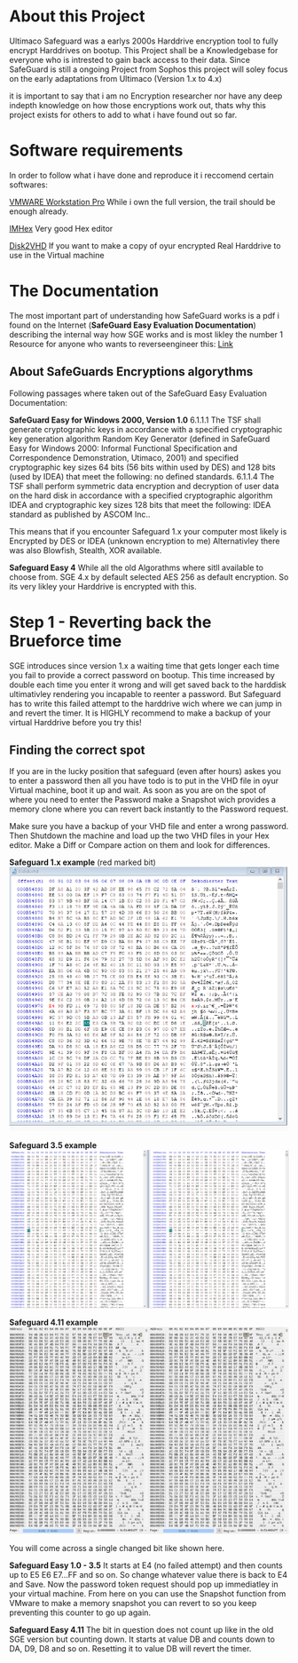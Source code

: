 # About this Project
Ultimaco Safeguard was a earlys 2000s Harddrive encryption tool to fully encrypt Harddrives on bootup. This Project shall be a Knowledgebase for everyone who is intrested to gain back access to their data. 
Since SafeGuard is still a ongoing Project from Sophos this project will soley focus on the early adaptations from Ultimaco (Version 1.x to 4.x)

it is important to say that i am no Encryption researcher nor have any deep indepth knowledge on how those encryptions work out, thats why this project exists for others to add to what i have found out so far.

# Software requirements
In order to follow what i have done and reproduce it i reccomend certain softwares:

[VMWARE Workstation Pro](https://www.vmware.com/products/workstation-pro.html)
While i own the full version, the trail should be enough already.

[IMHex](https://github.com/WerWolv/ImHex)
Very good Hex editor

[Disk2VHD](https://learn.microsoft.com/en-us/sysinternals/downloads/disk2vhd)
If you want to make a copy of oyur encrypted Real Harddrive to use in the Virtual machine

# The Documentation
The most important part of understanding how SafeGuard works is a pdf i found on the Internet (**SafeGuard Easy Evaluation Documentation**) describing the internal way how SGE works and is most likley the number 1 Resource for anyone who wants to reverseengineer this:
[Link](https://www.commoncriteriaportal.org/files/epfiles/0176b.pdf)

## About SafeGuards Encryptions algorythms
Following passages where taken out of the  SafeGuard Easy Evaluation Documentation:

**SafeGuard Easy for Windows 2000, Version 1.0** 
6.1.1.1
The TSF shall generate cryptographic keys in accordance with a specified cryptographic key
generation algorithm Random Key Generator (defined in SafeGuard Easy for Windows 2000:
Informal Functional Specification and Correspondence Demonstration, Utimaco, 2001) and
specified cryptographic key sizes 64 bits (56 bits within used by DES) and 128 bits (used by
IDEA) that meet the following: no defined standards.
6.1.1.4
The TSF shall perform symmetric data encryption and decryption of user data on the hard
disk in accordance with a specified cryptographic algorithm IDEA and cryptographic key
sizes 128 bits that meet the following: IDEA standard as published by ASCOM Inc..

This means that if you encounter Safeguard 1.x your computer most likely is Encrypted by DES or IDEA (unknown encryption to me)
Alternativley there was also Blowfish, Stealth, XOR  available.

**Safeguard Easy 4**
While all the old Algorathms where sitll available to choose from. SGE 4.x by default selected AES 256 as default encryption. So its very likley your Harddrive is encrypted with this.

# Step 1 - Reverting back the Brueforce time
SGE introduces since version 1.x a waiting time that gets longer each time you fail to provide a correct password on bootup. This time increased by double each time you enter it wrong and will get saved back to the harddisk ultimativley rendering you incapable to reenter a password. But Safeguard has to write this failed attempt to the harddrive wich where we can jump in and revert the timer.
It is HIGHLY recommend to make a backup of your virtual Harddrive before you  try this!

## Finding the correct spot
If you are in the lucky position that safeguard (even after hours) askes you to enter a password then all you have todo is to put in 
the VHD file in oyur Virtual machine, boot it up and wait. As soon as you are on the spot of where you need to enter the Password make a Snapshot wich provides a memory clone where you can revert back instantly to the Password request.

Make sure you have a backup of your VHD file and enter a wrong password. Then Shutdown the machine and load up the two VHD files in your Hex editor. Make a Diff or Compare action on them and look for differences.

**Safeguard 1.x example** (red marked bit)
![Failed attempt countup on Safeguard 1.x](Reset-Safeguard-waiting-period-SGE1.png)

**Safeguard 3.5 example**
![Failed attempt countup on Safeguard 3.5](Reset-Safeguard-waiting-period-SGE35.png)

**Safeguard 4.11 example**
![Failed attempt countup on Safeguard 3.5](Reset-Safeguard-waiting-period-SGE411.png)

You will come across a single changed bit like shown here. 

**Safeguard Easy 1.0 - 3.5**
It starts at E4 (no failed attempt) and then counts up to E5 E6 E7...FF and so on. So change whatever value there is back to E4 and Save. Now the password token request should pop up immediatley in your virtual machine.
From here on you can use the Snapshot function from VMware to make a memory snapshot you can revert to so you keep preventing this counter to go up again.

**Safeguard Easy 4.11**
The bit in question does not count up like in the old SGE version but counting down. It starts at value DB and counts down to DA, D9, D8 and so on.
Resetting it to value DB will revert the timer. 




